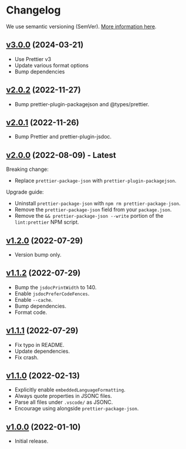 # Changelog

We use semantic versioning (SemVer). [More information here](https://semver.org/).

## [v3.0.0](https://www.npmjs.com/package/@redguy12/prettier-config/v/3.0.0) (2024-03-21)

-   Use Prettier v3
-   Update various format options
-   Bump dependencies

## [v2.0.2](https://www.npmjs.com/package/@redguy12/prettier-config/v/2.0.2) (2022-11-27)

-   Bump prettier-plugin-packagejson and @types/prettier.

## [v2.0.1](https://www.npmjs.com/package/@redguy12/prettier-config/v/2.0.1) (2022-11-26)

-   Bump Prettier and prettier-plugin-jsdoc.

## [v2.0.0](https://www.npmjs.com/package/@redguy12/prettier-config/v/2.0.0) (2022-08-09) - **Latest**

Breaking change:

-   Replace `prettier-package-json` with `prettier-plugin-packagejson`.

Upgrade guide:

-   Uninstall `prettier-package-json` with `npm rm prettier-package-json`.
-   Remove the `prettier-package-json` field from your `package.json`.
-   Remove the `&& prettier-package-json --write` portion of the `lint:prettier` NPM script.

## [v1.2.0](https://www.npmjs.com/package/@redguy12/prettier-config/v/1.2.0) (2022-07-29)

-   Version bump only.

## [v1.1.2](https://www.npmjs.com/package/@redguy12/prettier-config/v/1.1.2) (2022-07-29)

-   Bump the `jsdocPrintWidth` to 140.
-   Enable `jsdocPreferCodeFences`.
-   Enable `--cache`.
-   Bump dependencies.
-   Format code.

## [v1.1.1](https://www.npmjs.com/package/@redguy12/prettier-config/v/1.1.1) (2022-07-29)

-   Fix typo in README.
-   Update dependencies.
-   Fix crash.

## [v1.1.0](https://www.npmjs.com/package/@redguy12/prettier-config/v/1.1.0) (2022-02-13)

-   Explicitly enable `embeddedLanguageFormatting`.
-   Always quote properties in JSONC files.
-   Parse all files under `.vscode/` as JSONC.
-   Encourage using alongside `prettier-package-json`.

## [v1.0.0](https://www.npmjs.com/package/@redguy12/prettier-config/v/1.0.0) (2022-01-10)

-   Initial release.
